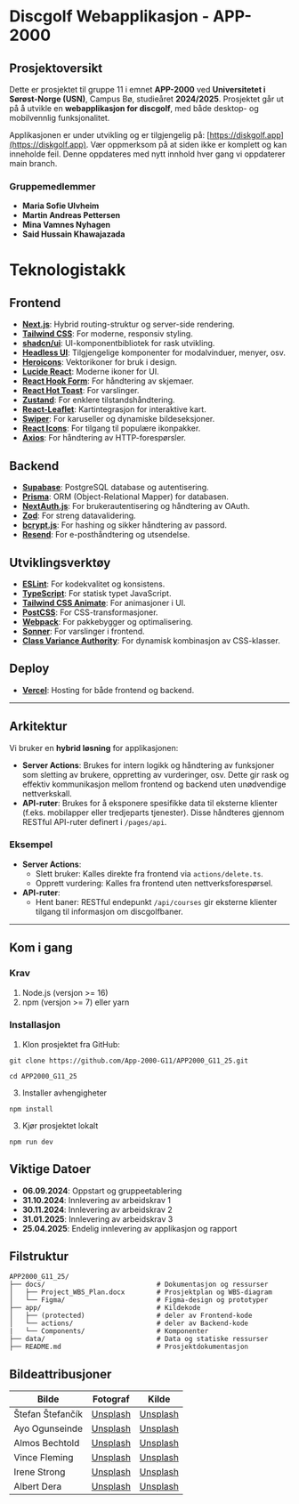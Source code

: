 # Discgolf Webapplikasjon - APP-2000

## Prosjektoversikt

Dette er prosjektet til gruppe 11 i emnet **APP-2000** ved **Universitetet i Sørøst-Norge (USN)**, Campus Bø, studieåret **2024/2025**. Prosjektet går ut på å utvikle en **webapplikasjon for discgolf**, med både desktop- og mobilvennlig funksjonalitet.

Applikasjonen er under utvikling og er tilgjengelig på: [https://diskgolf.app](https://diskgolf.app). Vær oppmerksom på at siden ikke er komplett og kan inneholde feil. Denne oppdateres med nytt innhold hver gang vi oppdaterer main branch.

### Gruppemedlemmer
- **Maria Sofie Ulvheim**
- **Martin Andreas Pettersen**
- **Mina Vamnes Nyhagen**
- **Said Hussain Khawajazada**

# Teknologistakk

## Frontend
- [**Next.js**](https://nextjs.org): Hybrid routing-struktur og server-side rendering.
- [**Tailwind CSS**](https://tailwindcss.com): For moderne, responsiv styling.
- [**shadcn/ui**](https://ui.shadcn.com): UI-komponentbibliotek for rask utvikling.
- [**Headless UI**](https://headlessui.dev): Tilgjengelige komponenter for modalvinduer, menyer, osv.
- [**Heroicons**](https://heroicons.com): Vektorikoner for bruk i design.
- [**Lucide React**](https://lucide.dev): Moderne ikoner for UI.
- [**React Hook Form**](https://react-hook-form.com): For håndtering av skjemaer.
- [**React Hot Toast**](https://react-hot-toast.com): For varslinger.
- [**Zustand**](https://github.com/pmndrs/zustand): For enklere tilstandshåndtering.
- [**React-Leaflet**](https://react-leaflet.js.org): Kartintegrasjon for interaktive kart.
- [**Swiper**](https://swiperjs.com): For karuseller og dynamiske bildeseksjoner.
- [**React Icons**](https://react-icons.github.io/react-icons): For tilgang til populære ikonpakker.
- [**Axios**](https://axios-http.com): For håndtering av HTTP-forespørsler.

## Backend
- [**Supabase**](https://supabase.io): PostgreSQL database og autentisering.
- [**Prisma**](https://www.prisma.io): ORM (Object-Relational Mapper) for databasen.
- [**NextAuth.js**](https://next-auth.js.org): For brukerautentisering og håndtering av OAuth.
- [**Zod**](https://zod.dev): For streng datavalidering.
- [**bcrypt.js**](https://github.com/dcodeIO/bcrypt.js): For hashing og sikker håndtering av passord.
- [**Resend**](https://resend.com): For e-posthåndtering og utsendelse.

## Utviklingsverktøy
- [**ESLint**](https://eslint.org): For kodekvalitet og konsistens.
- [**TypeScript**](https://www.typescriptlang.org): For statisk typet JavaScript.
- [**Tailwind CSS Animate**](https://tailwindcss-animate.dev): For animasjoner i UI.
- [**PostCSS**](https://postcss.org): For CSS-transformasjoner.
- [**Webpack**](https://webpack.js.org): For pakkebygger og optimalisering.
- [**Sonner**](https://sonner.dev): For varslinger i frontend.
- [**Class Variance Authority**](https://cva.style): For dynamisk kombinasjon av CSS-klasser.

## Deploy
- [**Vercel**](https://vercel.com): Hosting for både frontend og backend.


---

## **Arkitektur**
Vi bruker en **hybrid løsning** for applikasjonen:
- **Server Actions**: Brukes for intern logikk og håndtering av funksjoner som sletting av brukere, oppretting av vurderinger, osv. Dette gir rask og effektiv kommunikasjon mellom frontend og backend uten unødvendige nettverkskall.
- **API-ruter**: Brukes for å eksponere spesifikke data til eksterne klienter (f.eks. mobilapper eller tredjeparts tjenester). Disse håndteres gjennom RESTful API-ruter definert i `/pages/api`.

### **Eksempel**
- **Server Actions**:
  - Slett bruker: Kalles direkte fra frontend via `actions/delete.ts`.
  - Opprett vurdering: Kalles fra frontend uten nettverksforespørsel.
- **API-ruter**:
  - Hent baner: RESTful endepunkt `/api/courses` gir eksterne klienter tilgang til informasjon om discgolfbaner.

---


## Kom i gang

### Krav
1. Node.js (versjon >= 16)
2. npm (versjon >= 7) eller yarn

### Installasjon
1. Klon prosjektet fra GitHub:
```
git clone https://github.com/App-2000-G11/APP2000_G11_25.git

cd APP2000_G11_25

```
3. Installer avhengigheter
```
npm install
```
3. Kjør prosjektet lokalt
```
npm run dev
```


## Viktige Datoer

- **06.09.2024**: Oppstart og gruppeetablering
- **31.10.2024**: Innlevering av arbeidskrav 1
- **30.11.2024**: Innlevering av arbeidskrav 2
- **31.01.2025**: Innlevering av arbeidskrav 3
- **25.04.2025**: Endelig innlevering av applikasjon og rapport

## Filstruktur
```plaintext
APP2000_G11_25/
├── docs/                            # Dokumentasjon og ressurser
│   ├── Project_WBS_Plan.docx        # Prosjektplan og WBS-diagram
│   └── Figma/                       # Figma-design og prototyper
├── app/                             # Kildekode
│   ├── (protected)                  # deler av Frontend-kode
│   └── actions/                     # deler av Backend-kode
|   └── Components/                  # Komponenter
├── data/                            # Data og statiske ressurser
├── README.md                        # Prosjektdokumentasjon
```


## Bildeattribusjoner

| Bilde  | Fotograf           | Kilde     |
|--------|-------------------|-----------|
| Štefan Štefančík | [Unsplash](https://unsplash.com/@cikstefan) | [Unsplash](https://unsplash.com/photos/smiling-woman-wearing-white-and-black-pinstriped-collared-top-QXevDflbl8A) |
| Ayo Ogunseinde  | [Unsplash](https://unsplash.com/@armedshutter) | [Unsplash](https://unsplash.com/photos/woman-looking-sideways-leaning-on-white-wall-6W4F62sN_yI) |
| Almos Bechtold  | [Unsplash](https://unsplash.com/@almosbech) | [Unsplash](https://unsplash.com/photos/shallow-focus-photo-of-woman-face-3402kvtHhOo) |
| Vince Fleming   | [Unsplash](https://unsplash.com/@vincefleming) | [Unsplash](https://unsplash.com/photos/person-wearing-blue-top-smiling-j3lf-Jn6deo) |
| Irene Strong    | [Unsplash](https://unsplash.com/@leirenestrong) | [Unsplash](https://unsplash.com/photos/mens-gray-crew-neck-shirt-v2aKnjMbP_k) |
| Albert Dera     | [Unsplash](https://unsplash.com/@albertdera) | [Unsplash](https://unsplash.com/photos/mans-grey-and-black-shirt-ILip77SbmOE) |
>
